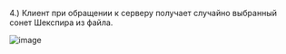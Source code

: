 4.) Клиент при обращении к серверу получает случайно выбранный сонет Шекспира из файла.

![image](https://github.com/user-attachments/assets/57ee136e-2193-4da6-8737-54e0ddf1fb57)
